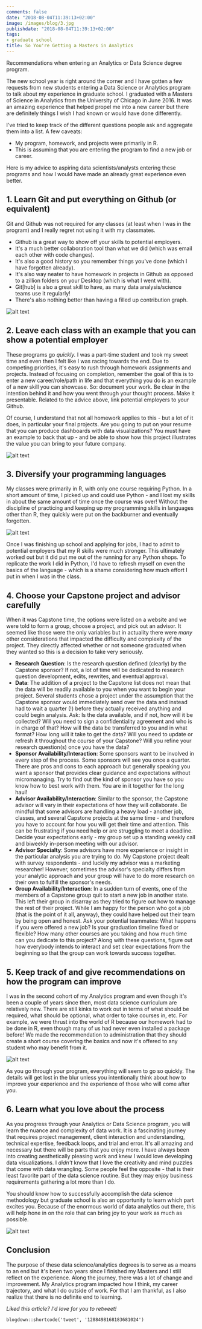 ```yaml
---
comments: false
date: "2018-08-04T11:39:13+02:00"
image: /images/blog/3.jpg
publishdate: "2018-08-04T11:39:13+02:00"
tags:
- graduate school
title: So You're Getting a Masters in Analytics
---
```


Recommendations when entering an Analytics or Data Science degree program.

<!--more-->

The new school year is right around the corner and I have gotten a few requests from new students entering a Data Science or Analytics program to talk about my experience in graduate school. I graduated with a Masters of Science in Analytics from the University of Chicago in June 2016. It was an amazing experience that helped propel me into a new career but there are definitely things I wish I had known or would have done differently.

I've tried to keep track of the different questions people ask and aggregate them into a list. A few caveats:

- My program, homework, and projects were primarily in R.
- This is assuming that you are entering the program to find a new job or career. 


Here is my advice to aspiring data scientists/analysts entering these programs and how I would have made an already great experience even better.

## 1. Learn Git and put everything on Github (or equivalent)

Git and Github was not required for any classes (at least when I was in the program) and I really regret not using it with my classmates. 

- Github is a great way to show off your skills to potential employers. 
- It's a much better collaboration tool than what we did (which was email each other with code changes).
- It's also a good history so you remember things you've done (which I have forgotten already).
- It's also way neater to have homework in projects in Github as opposed to a zillion folders on your Desktop (which is what I went with).
- Git[hub] is also a great skill to have, as many data analysis/science teams use it regularly!
- There's also nothing better than having a filled up contribution graph.

![alt text](https://i.imgur.com/7c6ss6v.jpg?style=centerme "Aww yiss")

## 2. Leave each class with an example that you can show a potential employer

These programs go *quickly.* I was a part-time student and took my sweet time and even then I felt like I was racing towards the end. Due to competing priorities, it's easy to rush through homework assignments and projects. Instead of focusing on completion, remember the goal of this is to enter a new career/role/path in life and that everything you do is an example of a new skill you can showcase. So: document your work. Be clear in the intention behind it and how you went through your thought process. Make it presentable. Related to the advice above, link potential employers to your Github.

Of course, I understand that not all homework applies to this - but a lot of it does, in particular your final projects. Are you going to put on your resume that you can produce dashboards with data visualizations? You must have an example to back that up - and be able to show how this project illustrates the value you can bring to your future company.

![alt text](https://stepcdn.com/assets/legacy/6f7/155vlt-700x.gif?style=centerme "Per my email")

## 3. Diversify your programming languages

My classes were primarily in R, with only one course requiring Python. In a short amount of time, I picked up and could use Python - and I lost my skills in about the same amount of time once the course was over! Without the discipline of practicing and keeping up my programming skills in languages other than R, they quickly were put on the backburner and eventually forgotten.

![alt text](https://media.makeameme.org/created/you-know-i-5b67d1.jpg?style=centerme "Do you speak it?")

Once I was finishing up school and applying for jobs, I had to admit to potential employers that my R skills were much stronger. This ultimately worked out but it did put me out of the running for any Python shops. To replicate the work I did in Python, I'd have to refresh myself on even the basics of the language - which is a shame considering how much effort I put in when I was in the class.

## 4. Choose your Capstone project and advisor carefully

When it was Capstone time, the options were listed on a website and we were told to form a group, choose a project, and pick out an advisor. It seemed like those were the only variables but in actuality there were *many* other considerations that impacted the difficulty and complexity of the project. They directly affected whether or not someone graduated when they wanted so this is a decision to take very seriously.

- **Research Question**: Is the research question defined (clearly) by the Capstone sponsor? If not, a lot of time will be dedicated to research question development, edits, rewrites, and eventual approval. 
- **Data**: The addition of a project to the Capstone list does not mean that the data will be readily available to you when you want to begin your project. Several students chose a project under the assumption that the Capstone sponsor would immediately send over the data and instead had to wait a quarter (!) before they actually received anything and could begin analysis. Ask: Is the data available, and if not, how will it be collected? Will you need to sign a confidentiality agreement and who is in charge of that? How will the data be transferred to you and in what format? How long will it take to get the data? Will you need to update or refresh it throughout the course of your Capstone? Will you refine your research question(s) once you have the data?
- **Sponsor Availability/Interaction**: Some sponsors want to be involved in every step of the process. Some sponsors will see you once a quarter. There are pros and cons to each approach but generally speaking you want a sponsor that provides clear guidance and expectations without micromanaging. Try to find out the kind of sponsor you have so you know how to best work with them. You are in it together for the long haul!
- **Advisor Availability/Interaction**: Similar to the sponsor, the Capstone advisor will vary in their expectations of how they will collaborate. Be mindful that some advisors are handling a heavy load - another job, classes, and several Capstone projects at the same time - and therefore you have to account for how you will get their time and attention. This can be frustrating if you need help or are struggling to meet a deadline. Decide your expectations early - my group set up a standing weekly call and biweekly in-person meeting with our advisor.
- **Advisor Specialty**: Some advisors have more experience or insight in the particular analysis you are trying to do. My Capstone project dealt with survey respondents - and luckily my advisor was a marketing researcher! However, sometimes the advisor's specialty differs from your analytic approach and your group will have to do more research on their own to fulfill the sponsor's needs.
- **Group Availability/Interaction**: In a sudden turn of events, one of the members of a Capstone group quit to start a new job in another state. This left their group in disarray as they tried to figure out how to manage the rest of their project. While I am happy for the person who got a job (that is the point of it all, anyway), they could have helped out their team by being open and honest. Ask your potential teammates: What happens if you were offered a new job? Is your graduation timeline fixed or flexible? How many other courses are you taking and how much time can you dedicate to this project? Along with these questions, figure out how everybody intends to interact and set clear expectations from the beginning so that the group can work towards success together.

## 5. Keep track of and give recommendations on how the program can improve

I was in the second cohort of my Analytics program and even though it's been a couple of years since then, most data science curriculum are relatively new. There are still kinks to work out in terms of what should be required, what should be optional, what order to take courses in, etc. For example, we were thrust into the world of R because our homework had to be done in R, even though many of us had never even installed a package before! We made the recommendation to administration that they should create a short course covering the basics and now it's offered to any student who may benefit from it.

![alt text](https://media.giphy.com/media/uRb2p09vY8lEs/giphy.gif?style=centerme "Administration be like")

As you go through your program, everything will seem to go so quickly. The details will get lost in the blur unless you intentionally think about how to improve your experience and the experience of those who will come after you.

## 6. Learn what you love about the process

As you progress through your Analytics or Data Science program, you will learn the nuance and complexity of data work. It is a fascinating journey that requires project management, client interaction and understanding, technical expertise, feedback loops, and trial and error. It's all amazing and necessary but there will be parts that you enjoy more. I have always been into creating aesthetically pleasing work and knew I would love developing data visualizations. I *didn't* know that I love the creativity and mind puzzles that come with data wrangling. Some people feel the opposite - that is their least favorite part of the data science routine. But they may enjoy business requirements gathering a lot more than I do.

You should know how to successfully accomplish the data science methodology but graduate school is also an opportunity to learn which part excites you. Because of the enormous world of data analytics out there, this will help hone in on the role that can bring joy to your work as much as possible.

![alt text](https://i.chzbgr.com/full/7462068736/h27B781F0/?style=centerme "This is supposed to represent something with data but I chose it because it has a cat")   

## Conclusion

The purpose of these data science/analytics degrees is to serve as a means to an end but it's been two years since I finished my Masters and I still reflect on the experience.  Along the journey, there was a lot of change and improvement. My Analytics program impacted how I think, my career trajectory, and what I do outside of work. For that I am thankful, as I also realize that there is no definite end to learning.

*Liked this article? I'd love for you to retweet!*

`blogdown::shortcode('tweet', '1288498168183681024')`
